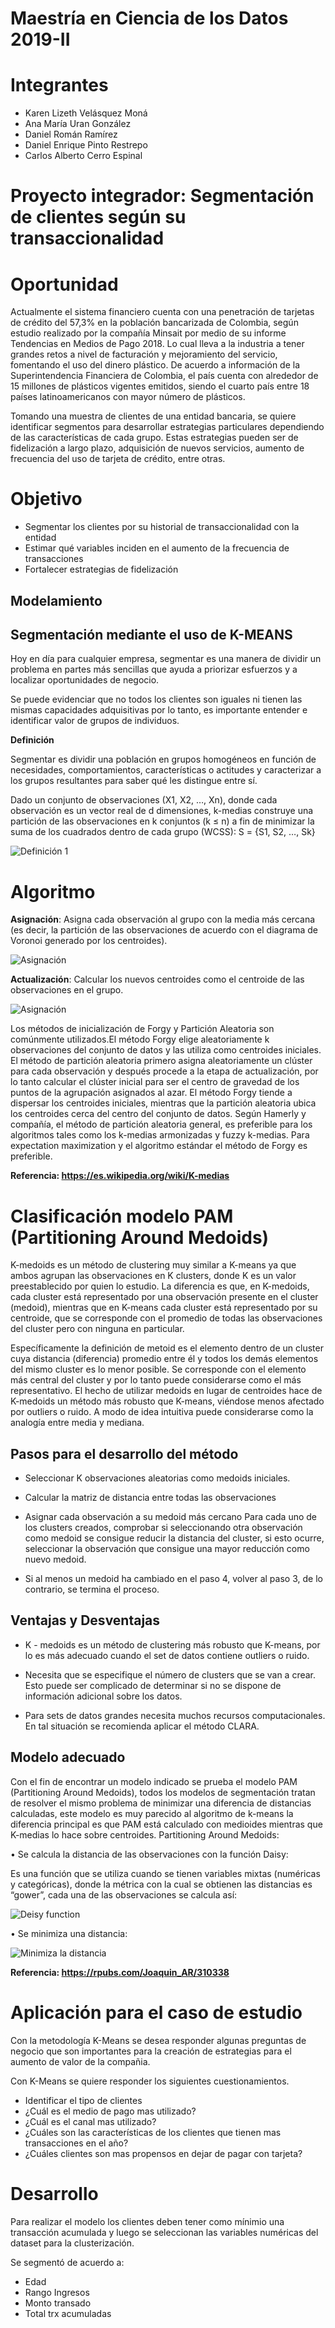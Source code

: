 # Maestría en Ciencia de los Datos 2019-II

# Integrantes
- Karen Lizeth Velásquez Moná 
- Ana María Uran González 
- Daniel Román Ramírez 
- Daniel Enrique Pinto Restrepo 
- Carlos Alberto Cerro Espinal

# Proyecto integrador: Segmentación de clientes según su transaccionalidad

# Oportunidad
Actualmente el sistema financiero cuenta con una penetración de tarjetas de crédito del 57,3% en la población bancarizada de Colombia, según estudio realizado por la compañía Minsait por medio de su informe Tendencias en Medios de Pago 2018. Lo cual lleva a la industria a tener grandes retos a nivel de facturación y mejoramiento del servicio, fomentando el uso del dinero plástico. De acuerdo a información de la Superintendencia Financiera de Colombia, el país cuenta con alrededor de 15 millones de plásticos vigentes emitidos, siendo el cuarto país entre 18 países latinoamericanos con mayor número de plásticos.

Tomando una muestra de clientes de una entidad bancaria, se quiere identificar segmentos para desarrollar estrategias particulares dependiendo de las características de cada grupo. Estas estrategias pueden ser de fidelización a largo plazo, adquisición de nuevos servicios, aumento de frecuencia del uso de tarjeta de crédito, entre otras.

# Objetivo

- Segmentar los clientes por su historial de transaccionalidad con la entidad
- Estimar qué variables inciden en el aumento de la frecuencia de transacciones
- Fortalecer estrategias de fidelización


## Modelamiento

## Segmentación mediante el uso de K-MEANS

Hoy en día para cualquier empresa,  segmentar es una manera de dividir un problema en partes más sencillas que ayuda a priorizar esfuerzos y a localizar oportunidades de negocio.

Se puede evidenciar que no todos los clientes son iguales ni tienen las mismas capacidades adquisitivas por lo tanto, es importante entender e identificar valor de grupos de individuos.

**Definición**

Segmentar es dividir una población en grupos homogéneos en función de necesidades, comportamientos, características o actitudes y caracterizar a los grupos resultantes para saber qué les distingue entre sí.


Dado un conjunto de observaciones (X1, X2, …, Xn), donde cada observación es un vector real de d dimensiones, k-medias construye una partición de las observaciones en k conjuntos (k ≤ n) a fin de minimizar la suma de los cuadrados dentro de cada grupo (WCSS): 
S = {S1, S2, …, Sk}

![Definición 1](https://github.com/Proy-Maest/Proyecto_Maestria/blob/Proy-Maest-patch-1/DEFINICION_1.png)

# Algoritmo

**Asignación**: Asigna cada observación al grupo con la media más cercana (es decir, la partición de las observaciones de acuerdo con el diagrama de Voronoi generado por los centroides).

![Asignación](https://github.com/Proy-Maest/Proyecto_Maestria/blob/Proy-Maest-patch-1/ASIGNACION.png)

**Actualización**: Calcular los nuevos centroides como el centroide de las observaciones en el grupo.

![Asignación](https://github.com/Proy-Maest/Proyecto_Maestria/blob/Proy-Maest-patch-1/ACTUALIZACION.png)

Los métodos de inicialización de Forgy y Partición Aleatoria son comúnmente utilizados.El método Forgy elige aleatoriamente k observaciones del conjunto de datos y las utiliza como centroides iniciales. El método de partición aleatoria primero asigna aleatoriamente un clúster para cada observación y después procede a la etapa de actualización, por lo tanto calcular el clúster inicial para ser el centro de gravedad de los puntos de la agrupación asignados al azar. El método Forgy tiende a dispersar los centroides iniciales, mientras que la partición aleatoria ubica los centroides cerca del centro del conjunto de datos. Según Hamerly y compañía, el método de partición aleatoria general, es preferible para los algoritmos tales como los k-medias armonizadas y fuzzy k-medias. Para expectation maximization y el algoritmo estándar el método de Forgy es preferible.

**Referencia: https://es.wikipedia.org/wiki/K-medias**

# Clasificación modelo PAM (Partitioning Around Medoids)


K-medoids es un método de clustering muy similar a K-means ya que ambos agrupan las observaciones en K clusters, donde K es un valor preestablecido por quien lo estudio. La diferencia es que, en K-medoids, cada cluster está representado por una observación presente en el cluster (medoid), mientras que en K-means cada cluster está representado por su centroide, que se corresponde con el promedio de todas las observaciones del cluster pero con ninguna en particular.

Específicamente la definición de metoid es el elemento dentro de un cluster cuya distancia (diferencia) promedio entre él y todos los demás elementos del mismo cluster es lo menor posible. Se corresponde con el elemento más central del cluster y por lo tanto puede considerarse como el más representativo. El hecho de utilizar medoids en lugar de centroides hace de K-medoids un método más robusto que K-means, viéndose menos afectado por outliers o ruido. A modo de idea intuitiva puede considerarse como la analogía entre media y mediana.

## Pasos para el desarrollo del método
- Seleccionar K observaciones aleatorias como medoids iniciales.
- Calcular la matriz de distancia entre todas las observaciones
- Asignar cada observación a su medoid más cercano
Para cada uno de los clusters creados, comprobar si seleccionando otra observación como medoid se consigue reducir la distancia del cluster, si esto ocurre, seleccionar la observación que consigue una mayor reducción como nuevo medoid.

- Si al menos un medoid ha cambiado en el paso 4, volver al paso 3, de lo contrario, se termina el proceso.

## Ventajas y Desventajas
- K - medoids es un método de clustering más robusto que K-means, por lo es más adecuado cuando el set de datos contiene outliers o ruido.

- Necesita que se especifique el número de clusters que se van a crear. Esto puede ser complicado de determinar si no se dispone de información adicional sobre los datos.

- Para sets de datos grandes necesita muchos recursos computacionales. En tal situación se recomienda aplicar el método CLARA.

## Modelo adecuado

Con el fin de encontrar un modelo indicado se prueba el modelo PAM (Partitioning Around Medoids), todos los modelos de segmentación tratan de resolver el mismo problema de minimizar una diferencia de distancias calculadas, este modelo es muy parecido al algoritmo de k-means la diferencia principal es que PAM está calculado con medioides mientras que K-medias lo hace sobre centroides.
Partitioning Around Medoids:
 
•	Se calcula la distancia de las observaciones con la función Daisy:
 
Es una función que se utiliza cuando se tienen variables mixtas (numéricas y categóricas), donde la métrica con la cual se obtienen las distancias es “gower”, cada una de las observaciones se calcula así:

![Deisy function](https://github.com/Proy-Maest/Proyecto_Maestria/blob/Proy-Maest-patch-1/daisy_funcion.png)

•	Se minimiza una distancia:

![Minimiza la distancia](https://github.com/Proy-Maest/Proyecto_Maestria/blob/Proy-Maest-patch-1/distancia_min.png)

**Referencia: https://rpubs.com/Joaquin_AR/310338**

# Aplicación para el caso de estudio

Con la metodología K-Means se desea responder algunas preguntas de negocio que son importantes para la creación de estrategias para el aumento de valor de la compañia.

Con K-Means se quiere responder los siguientes cuestionamientos.

- Identificar el tipo de clientes
- ¿Cuál es el medio de pago mas utilizado?
- ¿Cuál es el canal mas utilizado?
- ¿Cuáles son las características de los clientes que tienen mas transacciones en el año?
- ¿Cuáles clientes son mas propensos en dejar de pagar con tarjeta?

# Desarrollo

Para realizar el modelo los clientes deben tener como mínimio una transacción acumulada  y luego se seleccionan las variables numéricas del dataset para la clusterización.

Se segmentó de acuerdo a:
- Edad
- Rango Ingresos
- Monto transado
- Total trx acumuladas


